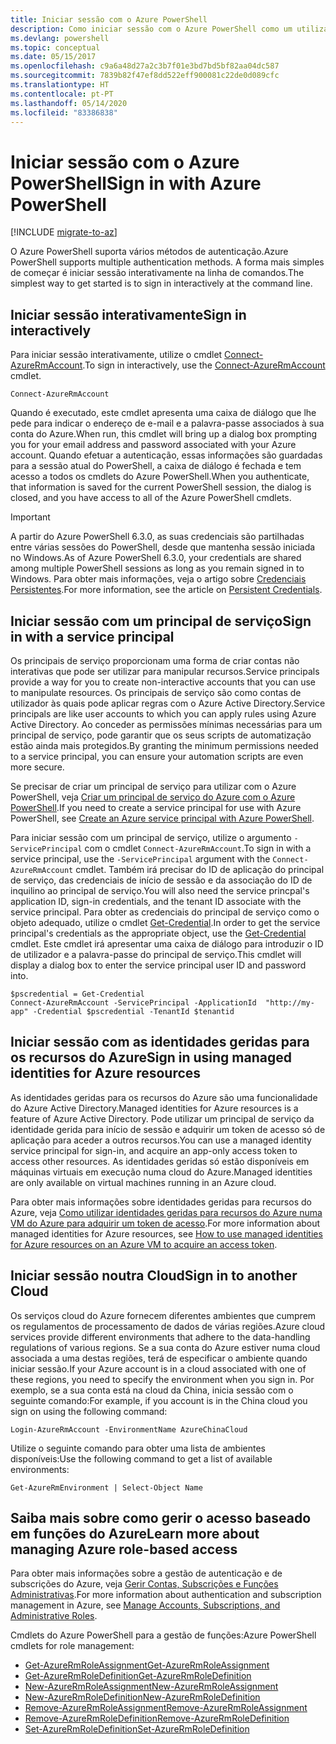 ```yaml
---
title: Iniciar sessão com o Azure PowerShell
description: Como iniciar sessão com o Azure PowerShell como um utilizador, principal de serviço ou com identidades geridas para recursos do Azure.
ms.devlang: powershell
ms.topic: conceptual
ms.date: 05/15/2017
ms.openlocfilehash: c9a6a48d27a2c3b7f01e3bd7bd5bf82aa04dc587
ms.sourcegitcommit: 7839b82f47ef8dd522eff900081c22de0d089cfc
ms.translationtype: HT
ms.contentlocale: pt-PT
ms.lasthandoff: 05/14/2020
ms.locfileid: "83386838"
---
```

# <a name="sign-in-with-azure-powershell"></a><span data-ttu-id="cd94e-103">Iniciar sessão com o Azure PowerShell</span><span class="sxs-lookup"><span data-stu-id="cd94e-103">Sign in with Azure PowerShell</span></span>

[!INCLUDE [migrate-to-az](../includes/migrate-to-az.md)]

<span data-ttu-id="cd94e-104">O Azure PowerShell suporta vários métodos de autenticação.</span><span class="sxs-lookup"><span data-stu-id="cd94e-104">Azure PowerShell supports multiple authentication methods.</span></span> <span data-ttu-id="cd94e-105">A forma mais simples de começar é iniciar sessão interativamente na linha de comandos.</span><span class="sxs-lookup"><span data-stu-id="cd94e-105">The simplest way to get started is to sign in interactively at the command line.</span></span>

## <a name="sign-in-interactively"></a><span data-ttu-id="cd94e-106">Iniciar sessão interativamente</span><span class="sxs-lookup"><span data-stu-id="cd94e-106">Sign in interactively</span></span>

<span data-ttu-id="cd94e-107">Para iniciar sessão interativamente, utilize o cmdlet [Connect-AzureRmAccount](/powershell/module/azurerm.profile/connect-azurermaccount).</span><span class="sxs-lookup"><span data-stu-id="cd94e-107">To sign in interactively, use the [Connect-AzureRmAccount](/powershell/module/azurerm.profile/connect-azurermaccount) cmdlet.</span></span>

```azurepowershell-interactive
Connect-AzureRmAccount
```

<span data-ttu-id="cd94e-108">Quando é executado, este cmdlet apresenta uma caixa de diálogo que lhe pede para indicar o endereço de e-mail e a palavra-passe associados à sua conta do Azure.</span><span class="sxs-lookup"><span data-stu-id="cd94e-108">When run, this cmdlet will bring up a dialog box prompting you for your email address and password associated with your Azure account.</span></span> <span data-ttu-id="cd94e-109">Quando efetuar a autenticação, essas informações são guardadas para a sessão atual do PowerShell, a caixa de diálogo é fechada e tem acesso a todos os cmdlets do Azure PowerShell.</span><span class="sxs-lookup"><span data-stu-id="cd94e-109">When you authenticate, that information is saved for the current PowerShell session, the dialog is closed, and you have access to all of the Azure PowerShell cmdlets.</span></span>

> [!IMPORTANT]
> <span data-ttu-id="cd94e-110">A partir do Azure PowerShell 6.3.0, as suas credenciais são partilhadas entre várias sessões do PowerShell, desde que mantenha sessão iniciada no Windows.</span><span class="sxs-lookup"><span data-stu-id="cd94e-110">As of Azure PowerShell 6.3.0, your credentials are shared among multiple PowerShell sessions as long as you remain signed in to Windows.</span></span> <span data-ttu-id="cd94e-111">Para obter mais informações, veja o artigo sobre [Credenciais Persistentes](context-persistence.md).</span><span class="sxs-lookup"><span data-stu-id="cd94e-111">For more information, see the article on [Persistent Credentials](context-persistence.md).</span></span>

## <a name="sign-in-with-a-service-principal"></a><span data-ttu-id="cd94e-112">Iniciar sessão com um principal de serviço</span><span class="sxs-lookup"><span data-stu-id="cd94e-112">Sign in with a service principal</span></span>

<span data-ttu-id="cd94e-113">Os principais de serviço proporcionam uma forma de criar contas não interativas que pode ser utilizar para manipular recursos.</span><span class="sxs-lookup"><span data-stu-id="cd94e-113">Service principals provide a way for you to create non-interactive accounts that you can use to manipulate resources.</span></span> <span data-ttu-id="cd94e-114">Os principais de serviço são como contas de utilizador às quais pode aplicar regras com o Azure Active Directory.</span><span class="sxs-lookup"><span data-stu-id="cd94e-114">Service principals are like user accounts to which you can apply rules using Azure Active Directory.</span></span> <span data-ttu-id="cd94e-115">Ao conceder as permissões mínimas necessárias para um principal de serviço, pode garantir que os seus scripts de automatização estão ainda mais protegidos.</span><span class="sxs-lookup"><span data-stu-id="cd94e-115">By granting the minimum permissions needed to a service principal, you can ensure your automation scripts are even more secure.</span></span>

<span data-ttu-id="cd94e-116">Se precisar de criar um principal de serviço para utilizar com o Azure PowerShell, veja [Criar um principal de serviço do Azure com o Azure PowerShell](create-azure-service-principal-azureps.md).</span><span class="sxs-lookup"><span data-stu-id="cd94e-116">If you need to create a service principal for use with Azure PowerShell, see [Create an Azure service principal with Azure PowerShell](create-azure-service-principal-azureps.md).</span></span>

<span data-ttu-id="cd94e-117">Para iniciar sessão com um principal de serviço, utilize o argumento `-ServicePrincipal` com o cmdlet `Connect-AzureRmAccount`.</span><span class="sxs-lookup"><span data-stu-id="cd94e-117">To sign in with a service principal, use the `-ServicePrincipal` argument with the `Connect-AzureRmAccount` cmdlet.</span></span> <span data-ttu-id="cd94e-118">Também irá precisar do ID de aplicação do principal de serviço, das credenciais de início de sessão e da associação do ID de inquilino ao principal de serviço.</span><span class="sxs-lookup"><span data-stu-id="cd94e-118">You will also need the service princpal's application ID, sign-in credentials, and the tenant ID associate with the service principal.</span></span> <span data-ttu-id="cd94e-119">Para obter as credenciais do principal de serviço como o objeto adequado, utilize o cmdlet [Get-Credential](/powershell/module/microsoft.powershell.security/get-credential).</span><span class="sxs-lookup"><span data-stu-id="cd94e-119">In order to get the service principal's credentials as the appropriate object, use the [Get-Credential](/powershell/module/microsoft.powershell.security/get-credential) cmdlet.</span></span> <span data-ttu-id="cd94e-120">Este cmdlet irá apresentar uma caixa de diálogo para introduzir o ID de utilizador e a palavra-passe do principal de serviço.</span><span class="sxs-lookup"><span data-stu-id="cd94e-120">This cmdlet will display a dialog box to enter the service principal user ID and password into.</span></span>

```azurepowershell-interactive
$pscredential = Get-Credential
Connect-AzureRmAccount -ServicePrincipal -ApplicationId  "http://my-app" -Credential $pscredential -TenantId $tenantid
```

## <a name="sign-in-using-managed-identities-for-azure-resources"></a><span data-ttu-id="cd94e-121">Iniciar sessão com as identidades geridas para os recursos do Azure</span><span class="sxs-lookup"><span data-stu-id="cd94e-121">Sign in using managed identities for Azure resources</span></span>

<span data-ttu-id="cd94e-122">As identidades geridas para os recursos do Azure são uma funcionalidade do Azure Active Directory.</span><span class="sxs-lookup"><span data-stu-id="cd94e-122">Managed identities for Azure resources is a feature of Azure Active Directory.</span></span> <span data-ttu-id="cd94e-123">Pode utilizar um principal de serviço da identidade gerida para início de sessão e adquirir um token de acesso só de aplicação para aceder a outros recursos.</span><span class="sxs-lookup"><span data-stu-id="cd94e-123">You can use a managed identity service principal for sign-in, and acquire an app-only access token to access other resources.</span></span> <span data-ttu-id="cd94e-124">As identidades geridas só estão disponíveis em máquinas virtuais em execução numa cloud do Azure.</span><span class="sxs-lookup"><span data-stu-id="cd94e-124">Managed identities are only available on virtual machines running in an Azure cloud.</span></span>

<span data-ttu-id="cd94e-125">Para obter mais informações sobre identidades geridas para recursos do Azure, veja [Como utilizar identidades geridas para recursos do Azure numa VM do Azure para adquirir um token de acesso](/azure/active-directory/managed-identities-azure-resources/how-to-use-vm-token).</span><span class="sxs-lookup"><span data-stu-id="cd94e-125">For more information about managed identities for Azure resources, see [How to use managed identities for Azure resources on an Azure VM to acquire an access token](/azure/active-directory/managed-identities-azure-resources/how-to-use-vm-token).</span></span>

## <a name="sign-in-to-another-cloud"></a><span data-ttu-id="cd94e-126">Iniciar sessão noutra Cloud</span><span class="sxs-lookup"><span data-stu-id="cd94e-126">Sign in to another Cloud</span></span>

<span data-ttu-id="cd94e-127">Os serviços cloud do Azure fornecem diferentes ambientes que cumprem os regulamentos de processamento de dados de várias regiões.</span><span class="sxs-lookup"><span data-stu-id="cd94e-127">Azure cloud services provide different environments that adhere to the data-handling regulations of various regions.</span></span> <span data-ttu-id="cd94e-128">Se a sua conta do Azure estiver numa cloud associada a uma destas regiões, terá de especificar o ambiente quando iniciar sessão.</span><span class="sxs-lookup"><span data-stu-id="cd94e-128">If your Azure account is in a cloud associated with one of these regions, you need to specify the environment when you sign in.</span></span> <span data-ttu-id="cd94e-129">Por exemplo, se a sua conta está na cloud da China, inicia sessão com o seguinte comando:</span><span class="sxs-lookup"><span data-stu-id="cd94e-129">For example, if you account is in the China cloud you sign on using the following command:</span></span>

```azurepowershell-interactive
Login-AzureRmAccount -EnvironmentName AzureChinaCloud
```

<span data-ttu-id="cd94e-130">Utilize o seguinte comando para obter uma lista de ambientes disponíveis:</span><span class="sxs-lookup"><span data-stu-id="cd94e-130">Use the following command to get a list of available environments:</span></span>

```azurepowershell-interactive
Get-AzureRmEnvironment | Select-Object Name
```

## <a name="learn-more-about-managing-azure-role-based-access"></a><span data-ttu-id="cd94e-131">Saiba mais sobre como gerir o acesso baseado em funções do Azure</span><span class="sxs-lookup"><span data-stu-id="cd94e-131">Learn more about managing Azure role-based access</span></span>

<span data-ttu-id="cd94e-132">Para obter mais informações sobre a gestão de autenticação e de subscrições do Azure, veja [Gerir Contas, Subscrições e Funções Administrativas](/azure/active-directory/role-based-access-control-configure).</span><span class="sxs-lookup"><span data-stu-id="cd94e-132">For more information about authentication and subscription management in Azure, see [Manage Accounts, Subscriptions, and Administrative Roles](/azure/active-directory/role-based-access-control-configure).</span></span>

<span data-ttu-id="cd94e-133">Cmdlets do Azure PowerShell para a gestão de funções:</span><span class="sxs-lookup"><span data-stu-id="cd94e-133">Azure PowerShell cmdlets for role management:</span></span>

* [<span data-ttu-id="cd94e-134">Get-AzureRmRoleAssignment</span><span class="sxs-lookup"><span data-stu-id="cd94e-134">Get-AzureRmRoleAssignment</span></span>](/powershell/module/AzureRM.Resources/Get-AzureRmRoleAssignment)
* [<span data-ttu-id="cd94e-135">Get-AzureRmRoleDefinition</span><span class="sxs-lookup"><span data-stu-id="cd94e-135">Get-AzureRmRoleDefinition</span></span>](/powershell/module/AzureRM.Resources/Get-AzureRmRoleDefinition)
* [<span data-ttu-id="cd94e-136">New-AzureRmRoleAssignment</span><span class="sxs-lookup"><span data-stu-id="cd94e-136">New-AzureRmRoleAssignment</span></span>](/powershell/module/AzureRM.Resources/New-AzureRmRoleAssignment)
* [<span data-ttu-id="cd94e-137">New-AzureRmRoleDefinition</span><span class="sxs-lookup"><span data-stu-id="cd94e-137">New-AzureRmRoleDefinition</span></span>](/powershell/module/AzureRM.Resources/New-AzureRmRoleDefinition)
* [<span data-ttu-id="cd94e-138">Remove-AzureRmRoleAssignment</span><span class="sxs-lookup"><span data-stu-id="cd94e-138">Remove-AzureRmRoleAssignment</span></span>](/powershell/module/AzureRM.Resources/Remove-AzureRmRoleAssignment)
* [<span data-ttu-id="cd94e-139">Remove-AzureRmRoleDefinition</span><span class="sxs-lookup"><span data-stu-id="cd94e-139">Remove-AzureRmRoleDefinition</span></span>](/powershell/module/AzureRM.Resources/Remove-AzureRmRoleDefinition)
* [<span data-ttu-id="cd94e-140">Set-AzureRmRoleDefinition</span><span class="sxs-lookup"><span data-stu-id="cd94e-140">Set-AzureRmRoleDefinition</span></span>](/powershell/moduel/AzureRM.Resources/Set-AzureRmRoleDefinition)
